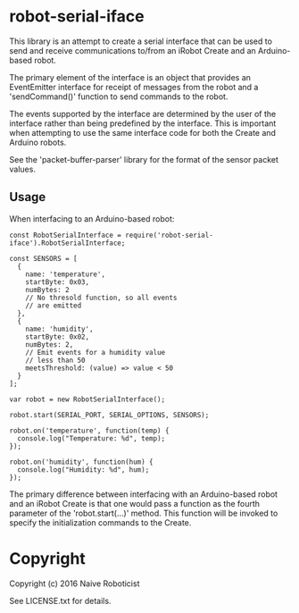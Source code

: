robot-serial-iface
==================

This library is an attempt to create a serial interface that can be used
to send and receive communications to/from an iRobot Create and an Arduino-based
robot.

The primary element of the interface is an object that provides an EventEmitter
interface for receipt of messages from the robot and a 'sendCommand()' function
to send commands to the robot.

The events supported by the interface are determined by the user of the interface
rather than being predefined by the interface. This is important when attempting
to use the same interface code for both the Create and Arduino robots.

See the 'packet-buffer-parser' library for the format of the sensor packet 
values.

Usage
-----

When interfacing to an Arduino-based robot:

    const RobotSerialInterface = require('robot-serial-iface').RobotSerialInterface;

    const SENSORS = [
      {
        name: 'temperature',
        startByte: 0x03,
        numBytes: 2
        // No thresold function, so all events
        // are emitted
      },
      {
        name: 'humidity',
        startByte: 0x02,
        numBytes: 2,
        // Emit events for a humidity value
        // less than 50
        meetsThreshold: (value) => value < 50
      }
    ];

    var robot = new RobotSerialInterface();

    robot.start(SERIAL_PORT, SERIAL_OPTIONS, SENSORS);

    robot.on('temperature', function(temp) {
      console.log("Temperature: %d", temp);
    });

    robot.on('humidity', function(hum) {
      console.log("Humidity: %d", hum);
    });

The primary difference between interfacing with an Arduino-based
robot and an iRobot Create is that one would pass a function as 
the fourth parameter of the 'robot.start(...)' method. This function
will be invoked to specify the initialization commands to the Create.

Copyright
=========

Copyright (c) 2016 Naive Roboticist

See LICENSE.txt for details.
